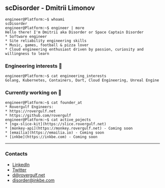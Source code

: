 ## scDisorder - Dmitrii Limonov
```console
engineer@Platform:~$ whoami
scDisorder
engineer@Platform:~$ engineer | more
Hello there! I'm Dmitrii aka Disorder or Space Captain Disorder
* Software engineer
* Site reliability engineering skills
* Music, games, football & pizza lover
* Cloud engineering enthusiast driven by passion, curiosity and willingness to learn
```

### Engineering interests  :space_invader:
```console
engineer@Platform:~$ cat engineering_interests
Golang, Kubernetes, Containers, Dart, Cloud Engineering, Unreal Engine
```

### Currently working on :rocket:
```console
engineer@Platform:~$ cat founder_at
* Rovergulf Engineers:
* https://rovergulf.net
* https://github.com/rovergulf
engineer@Platform:~$ cat active_pojects
* [ngx-slice-kit](https://slice.rovergulf.net)
* [monkey-api](https://monkey.rovergulf.net) - Coming soon
* [emailia](https://emailia.io) - Coming soon
* [inkbe](https://inkbe.com) - Coming soon
```


---


### Contacts
* [LinkedIn](https://www.linkedin.com/in/dmitriy-limonov-937912102/)
* [Twitter](https://twitter.com/rzkmontser)
* d@rovergulf.net
* disorder@inkbe.com

